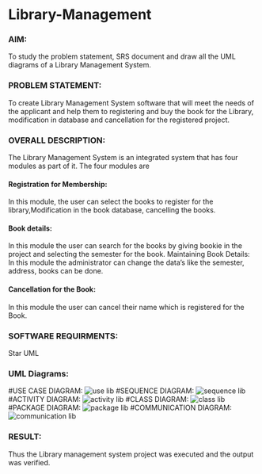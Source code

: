 # Library-Management
### AIM:
To study the problem statement, SRS document and draw all the UML diagrams of a Library Management System.
### PROBLEM STATEMENT:
To create Library Management System software that will meet the needs of the applicant
and help them to registering and buy the book for the Library, modification in database and
cancellation for the registered project.
### OVERALL DESCRIPTION:
The Library Management System is an integrated system that has four modules as part of
it. The four modules are
#### Registration for Membership:
In this module, the user can select the books to register for the library,Modification in the book
database, cancelling the books.
#### Book details:
In this module the user can search for the books by giving bookie in the project and selecting
the semester for the book.
Maintaining Book Details:
In this module the administrator can change the data’s like the semester, address, books can be
done.
#### Cancellation for the Book:
In this module the user can cancel their name which is registered for the Book.
### SOFTWARE REQUIRMENTS:
Star UML
### UML Diagrams:

#USE CASE DIAGRAM:
![use lib](https://github.com/BALA291/Library-Management/assets/120717501/a745d9bf-b46e-4b93-8ba1-fc92acc397eb)
#SEQUENCE DIAGRAM:
![sequence lib](https://github.com/BALA291/Library-Management/assets/120717501/e57f1e3a-dc5f-4ccd-b486-c88cfd84716b)
#ACTIVITY DIAGRAM:
![activity lib](https://github.com/BALA291/Library-Management/assets/120717501/e54b4a20-223f-4e34-b1e1-c6c1da963c04)
#CLASS DIAGRAM:
![class lib](https://github.com/BALA291/Library-Management/assets/120717501/beb60ede-acff-4633-b3dc-b28a6f507995)
#PACKAGE DIAGRAM:
![package lib](https://github.com/BALA291/Library-Management/assets/120717501/d88d5941-0dcc-48b6-b69e-687e5052705f)
#COMMUNICATION DIAGRAM:
![communication lib](https://github.com/BALA291/Library-Management/assets/120717501/fc0a685f-275c-4a99-ba62-977d425ed390)


### RESULT:
Thus the Library management system project was executed and the output was verified.
